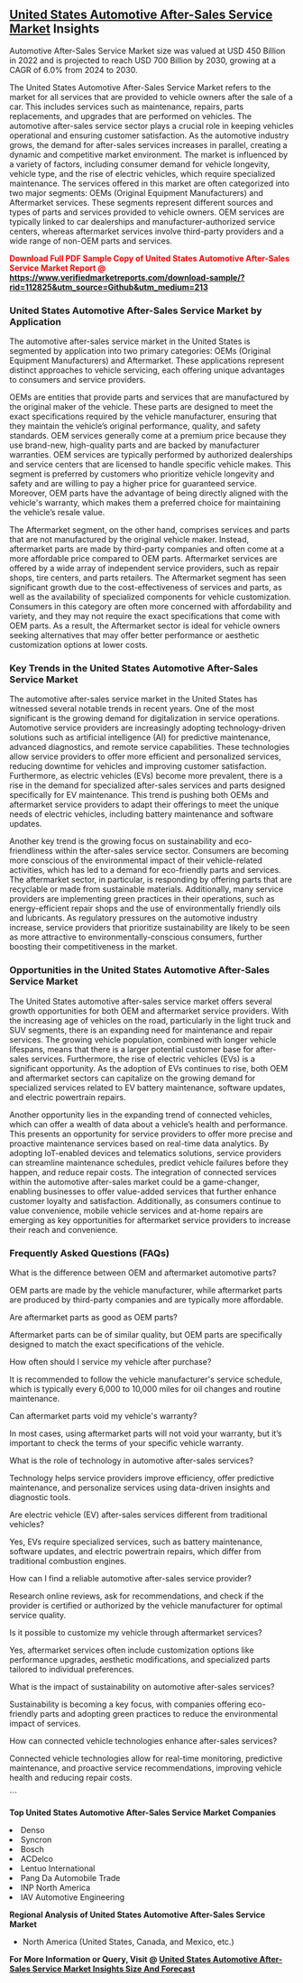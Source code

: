 <h2><a href="https://www.verifiedmarketreports.com/download-sample/?rid=112825&amp;utm_source=Github&amp;utm_medium=213" target="_blank">United States Automotive After-Sales Service Market</a> Insights</h2><p>Automotive After-Sales Service Market size was valued at USD 450 Billion in 2022 and is projected to reach USD 700 Billion by 2030, growing at a CAGR of 6.0% from 2024 to 2030.</p><p><p>The United States Automotive After-Sales Service Market refers to the market for all services that are provided to vehicle owners after the sale of a car. This includes services such as maintenance, repairs, parts replacements, and upgrades that are performed on vehicles. The automotive after-sales service sector plays a crucial role in keeping vehicles operational and ensuring customer satisfaction. As the automotive industry grows, the demand for after-sales services increases in parallel, creating a dynamic and competitive market environment. The market is influenced by a variety of factors, including consumer demand for vehicle longevity, vehicle type, and the rise of electric vehicles, which require specialized maintenance. The services offered in this market are often categorized into two major segments: OEMs (Original Equipment Manufacturers) and Aftermarket services. These segments represent different sources and types of parts and services provided to vehicle owners. OEM services are typically linked to car dealerships and manufacturer-authorized service centers, whereas aftermarket services involve third-party providers and a wide range of non-OEM parts and services.</p><p><strong><p><span class=""><span style="color: #ff0000;"><strong>Download Full PDF Sample Copy of United States Automotive After-Sales Service Market Report</strong> @ </span><a href="https://www.verifiedmarketreports.com/download-sample/?rid=112825&amp;utm_source=Github&amp;utm_medium=213" target="_blank">https://www.verifiedmarketreports.com/download-sample/?rid=112825&amp;utm_source=Github&amp;utm_medium=213</a></span></p></strong></p><h3>United States Automotive After-Sales Service Market by Application</h3><p>The automotive after-sales service market in the United States is segmented by application into two primary categories: OEMs (Original Equipment Manufacturers) and Aftermarket. These applications represent distinct approaches to vehicle servicing, each offering unique advantages to consumers and service providers.</p><p>OEMs are entities that provide parts and services that are manufactured by the original maker of the vehicle. These parts are designed to meet the exact specifications required by the vehicle manufacturer, ensuring that they maintain the vehicle’s original performance, quality, and safety standards. OEM services generally come at a premium price because they use brand-new, high-quality parts and are backed by manufacturer warranties. OEM services are typically performed by authorized dealerships and service centers that are licensed to handle specific vehicle makes. This segment is preferred by customers who prioritize vehicle longevity and safety and are willing to pay a higher price for guaranteed service. Moreover, OEM parts have the advantage of being directly aligned with the vehicle's warranty, which makes them a preferred choice for maintaining the vehicle’s resale value.</p><p>The Aftermarket segment, on the other hand, comprises services and parts that are not manufactured by the original vehicle maker. Instead, aftermarket parts are made by third-party companies and often come at a more affordable price compared to OEM parts. Aftermarket services are offered by a wide array of independent service providers, such as repair shops, tire centers, and parts retailers. The Aftermarket segment has seen significant growth due to the cost-effectiveness of services and parts, as well as the availability of specialized components for vehicle customization. Consumers in this category are often more concerned with affordability and variety, and they may not require the exact specifications that come with OEM parts. As a result, the Aftermarket sector is ideal for vehicle owners seeking alternatives that may offer better performance or aesthetic customization options at lower costs.</p><h3>Key Trends in the United States Automotive After-Sales Service Market</h3><p>The automotive after-sales service market in the United States has witnessed several notable trends in recent years. One of the most significant is the growing demand for digitalization in service operations. Automotive service providers are increasingly adopting technology-driven solutions such as artificial intelligence (AI) for predictive maintenance, advanced diagnostics, and remote service capabilities. These technologies allow service providers to offer more efficient and personalized services, reducing downtime for vehicles and improving customer satisfaction. Furthermore, as electric vehicles (EVs) become more prevalent, there is a rise in the demand for specialized after-sales services and parts designed specifically for EV maintenance. This trend is pushing both OEMs and aftermarket service providers to adapt their offerings to meet the unique needs of electric vehicles, including battery maintenance and software updates.</p><p>Another key trend is the growing focus on sustainability and eco-friendliness within the after-sales service sector. Consumers are becoming more conscious of the environmental impact of their vehicle-related activities, which has led to a demand for eco-friendly parts and services. The aftermarket sector, in particular, is responding by offering parts that are recyclable or made from sustainable materials. Additionally, many service providers are implementing green practices in their operations, such as energy-efficient repair shops and the use of environmentally friendly oils and lubricants. As regulatory pressures on the automotive industry increase, service providers that prioritize sustainability are likely to be seen as more attractive to environmentally-conscious consumers, further boosting their competitiveness in the market.</p><h3>Opportunities in the United States Automotive After-Sales Service Market</h3><p>The United States automotive after-sales service market offers several growth opportunities for both OEM and aftermarket service providers. With the increasing age of vehicles on the road, particularly in the light truck and SUV segments, there is an expanding need for maintenance and repair services. The growing vehicle population, combined with longer vehicle lifespans, means that there is a larger potential customer base for after-sales services. Furthermore, the rise of electric vehicles (EVs) is a significant opportunity. As the adoption of EVs continues to rise, both OEM and aftermarket sectors can capitalize on the growing demand for specialized services related to EV battery maintenance, software updates, and electric powertrain repairs.</p><p>Another opportunity lies in the expanding trend of connected vehicles, which can offer a wealth of data about a vehicle’s health and performance. This presents an opportunity for service providers to offer more precise and proactive maintenance services based on real-time data analytics. By adopting IoT-enabled devices and telematics solutions, service providers can streamline maintenance schedules, predict vehicle failures before they happen, and reduce repair costs. The integration of connected services within the automotive after-sales market could be a game-changer, enabling businesses to offer value-added services that further enhance customer loyalty and satisfaction. Additionally, as consumers continue to value convenience, mobile vehicle services and at-home repairs are emerging as key opportunities for aftermarket service providers to increase their reach and convenience.</p><h3>Frequently Asked Questions (FAQs)</h3><p>What is the difference between OEM and aftermarket automotive parts?</p><p>OEM parts are made by the vehicle manufacturer, while aftermarket parts are produced by third-party companies and are typically more affordable.</p><p>Are aftermarket parts as good as OEM parts?</p><p>Aftermarket parts can be of similar quality, but OEM parts are specifically designed to match the exact specifications of the vehicle.</p><p>How often should I service my vehicle after purchase?</p><p>It is recommended to follow the vehicle manufacturer's service schedule, which is typically every 6,000 to 10,000 miles for oil changes and routine maintenance.</p><p>Can aftermarket parts void my vehicle's warranty?</p><p>In most cases, using aftermarket parts will not void your warranty, but it’s important to check the terms of your specific vehicle warranty.</p><p>What is the role of technology in automotive after-sales services?</p><p>Technology helps service providers improve efficiency, offer predictive maintenance, and personalize services using data-driven insights and diagnostic tools.</p><p>Are electric vehicle (EV) after-sales services different from traditional vehicles?</p><p>Yes, EVs require specialized services, such as battery maintenance, software updates, and electric powertrain repairs, which differ from traditional combustion engines.</p><p>How can I find a reliable automotive after-sales service provider?</p><p>Research online reviews, ask for recommendations, and check if the provider is certified or authorized by the vehicle manufacturer for optimal service quality.</p><p>Is it possible to customize my vehicle through aftermarket services?</p><p>Yes, aftermarket services often include customization options like performance upgrades, aesthetic modifications, and specialized parts tailored to individual preferences.</p><p>What is the impact of sustainability on automotive after-sales services?</p><p>Sustainability is becoming a key focus, with companies offering eco-friendly parts and adopting green practices to reduce the environmental impact of services.</p><p>How can connected vehicle technologies enhance after-sales services?</p><p>Connected vehicle technologies allow for real-time monitoring, predictive maintenance, and proactive service recommendations, improving vehicle health and reducing repair costs.</p>```</p><p><strong>Top United States Automotive After-Sales Service Market Companies</strong></p><div data-test-id=""><p><li>Denso</li><li> Syncron</li><li> Bosch</li><li> ACDelco</li><li> Lentuo International</li><li> Pang Da Automobile Trade</li><li> INP North America</li><li> IAV Automotive Engineering</li></p><div><strong>Regional Analysis of&nbsp;United States Automotive After-Sales Service Market</strong></div><ul><li dir="ltr"><p dir="ltr">North America&nbsp;(United States, Canada, and Mexico, etc.)</p></li></ul><p><strong>For More Information or Query, Visit @&nbsp;</strong><strong><a href="https://www.verifiedmarketreports.com/product/automotive-after-sales-service-market/?utm_source=Github&amp;utm_medium=213" target="_blank">United States Automotive After-Sales Service Market Insights Size And Forecast</a></strong></p></div>
